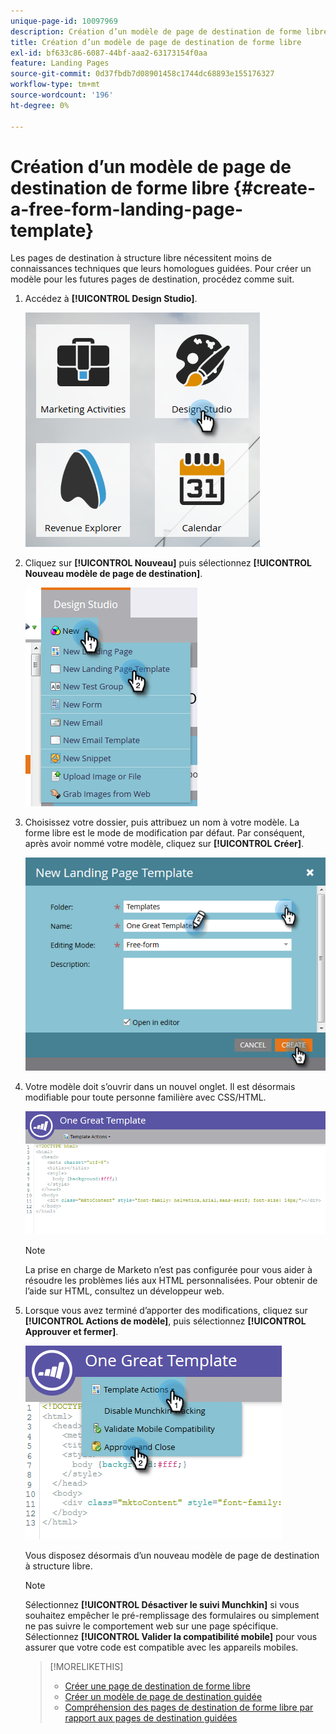 ```yaml
---
unique-page-id: 10097969
description: Création d’un modèle de page de destination de forme libre - Documents Marketo - Documentation du produit
title: Création d’un modèle de page de destination de forme libre
exl-id: bf633c86-6087-44bf-aaa2-63173154f0aa
feature: Landing Pages
source-git-commit: 0d37fbdb7d08901458c1744dc68893e155176327
workflow-type: tm+mt
source-wordcount: '196'
ht-degree: 0%

---
```


# Création d’un modèle de page de destination de forme libre {#create-a-free-form-landing-page-template}

Les pages de destination à structure libre nécessitent moins de connaissances techniques que leurs homologues guidées. Pour créer un modèle pour les futures pages de destination, procédez comme suit.

1. Accédez à **[!UICONTROL Design Studio]**.

   ![](assets/one.png)

1. Cliquez sur **[!UICONTROL Nouveau]** puis sélectionnez **[!UICONTROL Nouveau modèle de page de destination]**.

   ![](assets/two.png)

1. Choisissez votre dossier, puis attribuez un nom à votre modèle. La forme libre est le mode de modification par défaut. Par conséquent, après avoir nommé votre modèle, cliquez sur **[!UICONTROL Créer]**.

   ![](assets/three.png)

1. Votre modèle doit s’ouvrir dans un nouvel onglet. Il est désormais modifiable pour toute personne familière avec CSS/HTML.

   ![](assets/four.png)

   >[!NOTE]
   >
   >La prise en charge de Marketo n’est pas configurée pour vous aider à résoudre les problèmes liés aux HTML personnalisées. Pour obtenir de l’aide sur HTML, consultez un développeur web.

1. Lorsque vous avez terminé d’apporter des modifications, cliquez sur **[!UICONTROL Actions de modèle]**, puis sélectionnez **[!UICONTROL Approuver et fermer]**.

   ![](assets/five.png)

   Vous disposez désormais d’un nouveau modèle de page de destination à structure libre.

   >[!NOTE]
   >
   >Sélectionnez **[!UICONTROL Désactiver le suivi Munchkin]** si vous souhaitez empêcher le pré-remplissage des formulaires ou simplement ne pas suivre le comportement web sur une page spécifique.\
   >Sélectionnez **[!UICONTROL Valider la compatibilité mobile]** pour vous assurer que votre code est compatible avec les appareils mobiles.

   >[!MORELIKETHIS]
   >
   >* [Créer une page de destination de forme libre](/help/marketo/product-docs/demand-generation/landing-pages/free-form-landing-pages/create-a-free-form-landing-page.md)
   >* [Créer un modèle de page de destination guidée](/help/marketo/product-docs/demand-generation/landing-pages/landing-page-templates/create-a-guided-landing-page-template.md)
   >* [Compréhension des pages de destination de forme libre par rapport aux pages de destination guidées](/help/marketo/product-docs/demand-generation/landing-pages/understanding-landing-pages/understanding-free-form-vs-guided-landing-pages.md)
